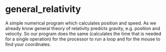# general_relativity
A simple numerical program which calculates position and speed.
As we already know general theory of relativity predicts gravity, e.g. position and velocity. So our program does the same (calculates the time that is needed for a single operation) for the processor to run a loop and for the mouse to find your coordinates.
